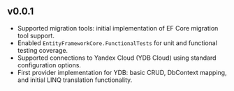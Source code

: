 ## v0.0.1

- Supported migration tools: initial implementation of EF Core migration tool support.
- Enabled `EntityFrameworkCore.FunctionalTests` for unit and functional testing coverage.
- Supported connections to Yandex Cloud (YDB Cloud) using standard configuration options.
- First provider implementation for YDB: basic CRUD, DbContext mapping, and initial LINQ translation functionality.